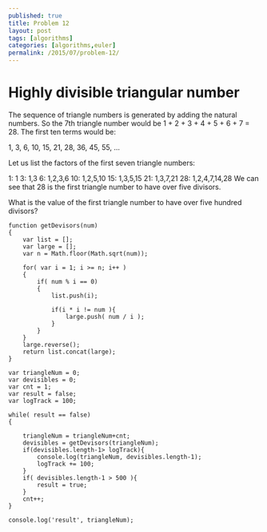 ```yaml
---
published: true
title: Problem 12
layout: post
tags: [algorithms]
categories: [algorithms,euler]
permalink: /2015/07/problem-12/
---
```


# Highly divisible triangular number

The sequence of triangle numbers is generated by adding the natural numbers. So the 7th triangle number would be 1 + 2 + 3 + 4 + 5 + 6 + 7 = 28. The first ten terms would be:

1, 3, 6, 10, 15, 21, 28, 36, 45, 55, ...

Let us list the factors of the first seven triangle numbers:

 1: 1
 3: 1,3
 6: 1,2,3,6
10: 1,2,5,10
15: 1,3,5,15
21: 1,3,7,21
28: 1,2,4,7,14,28
We can see that 28 is the first triangle number to have over five divisors.

What is the value of the first triangle number to have over five hundred divisors?

```
function getDevisors(num)
{
    var list = [];
    var large = [];
    var n = Math.floor(Math.sqrt(num));

    for( var i = 1; i >= n; i++ )
    {
        if( num % i == 0)
        {
            list.push(i);

            if(i * i != num ){
                large.push( num / i );
            }
        }
    }
    large.reverse();
    return list.concat(large);
}

var triangleNum = 0;
var devisibles = 0;
var cnt = 1;
var result = false;
var logTrack = 100;

while( result == false)
{

    triangleNum = triangleNum+cnt;
    devisibles = getDevisors(triangleNum);
    if(devisibles.length-1> logTrack){
        console.log(triangleNum, devisibles.length-1);
        logTrack += 100;
    }
    if( devisibles.length-1 > 500 ){
        result = true;
    }
    cnt++;
}

console.log('result', triangleNum);
```
